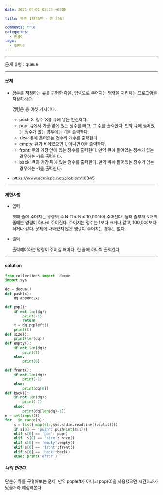 ```yaml
---
date: 2021-09-01 02:38 +0800

title: 백준 10845번 - 큐 [56]

comments: true
categories:
  - Algo
tags:
  - queue
---
```


---

문제 유형 : queue

---

#### 문제

- 정수를 저장하는 큐를 구현한 다음, 입력으로 주어지는 명령을 처리하는 프로그램을 작성하시오.

  명령은 총 여섯 가지이다.

  - push X: 정수 X를 큐에 넣는 연산이다.
  - pop: 큐에서 가장 앞에 있는 정수를 빼고, 그 수를 출력한다. 만약 큐에 들어있는 정수가 없는 경우에는 -1을 출력한다.
  - size: 큐에 들어있는 정수의 개수를 출력한다.
  - empty: 큐가 비어있으면 1, 아니면 0을 출력한다.
  - front: 큐의 가장 앞에 있는 정수를 출력한다. 만약 큐에 들어있는 정수가 없는 경우에는 -1을 출력한다.
  - back: 큐의 가장 뒤에 있는 정수를 출력한다. 만약 큐에 들어있는 정수가 없는 경우에는 -1을 출력한다.

- https://www.acmicpc.net/problem/10845

---

#### 제한사항

- 입력

  첫째 줄에 주어지는 명령의 수 N (1 ≤ N ≤ 10,000)이 주어진다. 둘째 줄부터 N개의 줄에는 명령이 하나씩 주어진다. 주어지는 정수는 1보다 크거나 같고, 100,000보다 작거나 같다. 문제에 나와있지 않은 명령이 주어지는 경우는 없다.

- 출력

  출력해야하는 명령이 주어질 때마다, 한 줄에 하나씩 출력한다

---

#### solution

```python
from collections import  deque
import sys

dq = deque()
def push(x):
    dq.append(x)

def pop():
    if not len(dq):
        print(-1)
        return
    t = dq.popleft()
    print(t)
def size():
    print(len(dq))
def empty():
    if not len(dq):
        print(1)
    else:
        print(0)

def front():
    if not len(dq):
        print(-1)
    else:
        print(dq[0])
def back():
    if not len(dq):
        print(-1)
    else:
        print(dq[len(dq)-1])
n = int(input())
for _ in range(n):
    s = list( map(str,sys.stdin.readline().split()))
    if s[0] == 'push': push(int(s[1]))
    elif s[0] == 'pop': pop()
    elif  s[0] == 'size': size()
    elif s[0] == 'empty':empty()
    elif s[0] == 'front':front()
    elif s[0] == 'back':back()
    else: print('error')

```

##### 나의 한마디

단순히 큐를 구형해보는 문제, 만약 popleft가 아니고 pop(0)을 사용했으면 시간초과가 났을거라 예상해본다.
